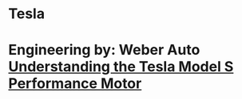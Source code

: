 # Tesla
# Engineering  by: Weber Auto [Understanding the Tesla Model S Performance Motor](https://youtu.be/MQV3D8F6gvw)

